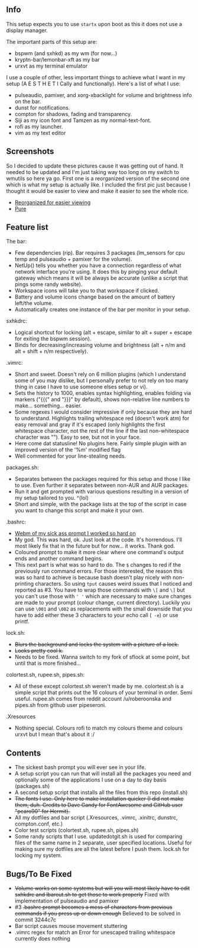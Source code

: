 ## Info
This setup expects you to use ```startx``` upon boot as this it does not use a display manager.

The important parts of this setup are:
* bspwm (and sxhkd) as my wm (for now...)
* kryptn-bar/lemonbar-xft as my bar
* urxvt as my terminal emulator

I use a couple of other, less important things to achieve what I want in my setup (A E S T H E T I Cally and functionally). Here's a list of what I use:
* pulseaudio, pamixer, and xorg-xbacklight for volume and brightness info on the bar.
* dunst for notifications.
* compton for shadows, fading and transparency.
* Siji as my icon font and Tamzen as my normal-text-font.
* rofi as my launcher.
* vim as my text editor

## Screenshots

So I decided to update these pictures cause it was getting out of hand. It needed to be updated and I'm just taking way too long on my switch to wmutils so here ya go.
First one is a reorganized version of the second one which is what my setup is actually like. I included the first pic just because I thought it would be easier to view and make it easier to see the whole rice.

* [Reorganized for easier viewing](https://u.teknik.io/Ph1Ct.png)
* [Pure](https://u.teknik.io/hfLPB.png)

## Feature list

The bar:
* Few dependencies (rip). Bar requires 3 packages (lm_sensors for cpu temp and pulseaudio + pamixer for the volume).
* NetUp() tells you whether you have a connection regardless of what network interface you're using. It does this by pinging your default gateway which means it will be always be accurate (unlike a script that pings some randy website).
* Workspace icons will take you to that workspace if clicked.
* Battery and volume icons change based on the amount of battery left/the volume.
* Automatically creates one instance of the bar per monitor in your setup.

sxhkdrc:
* Logical shortcut for locking (alt + escape, similar to alt + super + escape for exiting the bspwm session).
* Binds for decreasing/increasing volume and brightness (alt + n/m and alt + shift + n/m respectively).

.vimrc:
* Short and sweet. Doesn't rely on 6 million plugins (which I understand some of you may dislike, but I personally prefer to not rely on too many thing in case I have to use someone elses setup or vi).
* Sets the history to 1000, enables syntax highlighting, enables folding via markers ("{{{" and "}}}" by default), shows non-relative line numbers to make... something... easier.
* Some regexes I would consider impressive if only because they are hard to understand. Highlights trailing whitespace red (doesn't work atm) for easy removal and gray if it's escaped (only highlights the first whitespace character, not the rest of the line if the last non-whitespace character was "\"). Easy to see, but not in your face.
* Here come dat statusline! No plugins here. Fairly simple plugin with an improved version of the '%m' modified flag
* Well commented for your line-stealing needs.

packages.sh:
* Separates between the packages required for this setup and those I like to use. Even further it separates between non-AUR and AUR packages.
* Run it and get prompted with various questions resulting in a version of my setup tailored to you. ^(lol)
* Short and simple, with the package lists at the top of the script in case you want to change this script and make it your own.

.bashrc:
* [Webm of my sick ass prompt I worked so hard on](https://u.teknik.io/FybF2.webm)
* My god. This was hard, ok. Just look at the code. It's horrendous. I'll most likely fix that in the future but for now... it works. Thank god.
* Coloured prompt to make it more clear where one command's output ends and another command begins.
* This next part is what was so hard to do. The ```$``` changes to red if the previously run command errors. For those interested, the reason this was so hard to achieve is because bash doesn't play nicely with non-printing characters. So using ```tput``` causes weird issues that I noticed and reported as #3. You have to wrap those commands with ```\[``` and ```\]``` but you can't use those with ```' '``` which are necessary to make sure changes are made to your prompt (colour change, current directory). Luckily you can use ```\001``` and ```\002``` as replacements with the small downside that you have to add either these 3 characters to your echo call (``` -e```) or use printf.

lock.sh:
* ~~Blurs the background and locks the system with a picture of a lock.~~
* ~~Looks pretty cool k.~~
* Needs to be fixed. Wanna switch to my fork of sflock at some point, but until that is more finished...

colortest.sh, rupee.sh, pipes.sh:
* All of these except colortest.sh weren't made by me. colortest.sh is a simple script that prints out the 16 colours of your terminal in order. Semi useful. rupee.sh comes from reddit account /u/roberoonska and pipes.sh from github user pipeseroni.

.Xresources
* Nothing special. Colours rofi to match my colours theme and colours urxvt but I mean that's about it :/

## Contents
* The sickest bash prompt you will ever see in your life.
* A setup script you can run that will install all the packages you need and optionally some of the applications I use on a day to day basis (packages.sh)
* A second setup script that installs all the files from this repo (install.sh)
* ~~The fonts I use. Only here to make installation quicker (I did not make them, duh. Credits to Dave Gandy for FontAwesome and GitHub user "pcaro90" for Hermit).~~
* All my dotfiles and bar script (.Xresources, .vimrc, .xinitrc, dunstrc, compton.conf, etc.)
* Color test scripts (colortest.sh, rupee.sh, pipes.sh)
* Some randy scripts that I use. updatedotgit.sh is used for comparing files of the same name in 2 separate, user specified locations. Useful for making sure my dotfiles are all the latest before I push them. lock.sh for locking my system.

## Bugs/To Be Fixed
* ~~Volume works on some systems but will you will most likely have to edit sxhkdrc and lbarout.sh to get those to work properly~~ Fixed with implementation of pulseaudio and pamixer
* #3 ~~.bashrc prompt becomes a mess of characters from previous commands if you press up or down enough~~ Believed to be solved in commit 3244c7c
* Bar script causes mouse movement stuttering
* .vimrc regex for match an Error for unescaped trailing whitespace currently does nothing
